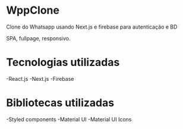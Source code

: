 # WppClone
Clone do Whatsapp usando Next.js e firebase para autenticação e BD

SPA, fullpage, responsivo.

# Tecnologias utilizadas
-React.js
-Next.js
-Firebase

# Bibliotecas utilizadas
-Styled components
-Material UI
-Material UI Icons
